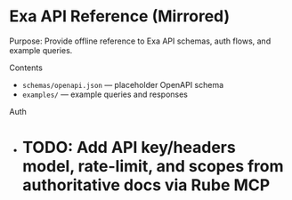  # Exa API Reference (Mirrored)

 Purpose: Provide offline reference to Exa API schemas, auth flows, and example queries.

 Contents
 - `schemas/openapi.json` — placeholder OpenAPI schema
 - `examples/` — example queries and responses

 Auth
 - # TODO: Add API key/headers model, rate-limit, and scopes from authoritative docs via Rube MCP


